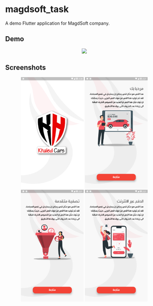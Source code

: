# magdsoft_task

A demo Flutter application for MagdSoft company.


## Demo
<p align="center">
    <img src="screenshots/demo.gif" width="200">
</p>

## Screenshots
<p align="center">
    <img src="screenshots/Screenshot_1.png" width="200">
    <img src="screenshots/Screenshot_2.png" width="200">
    <img src="screenshots/Screenshot_3.png" width="200">
    <img src="screenshots/Screenshot_4.png" width="200">
</p>